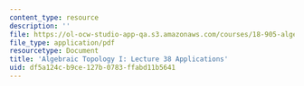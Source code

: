 ```yaml
---
content_type: resource
description: ''
file: https://ol-ocw-studio-app-qa.s3.amazonaws.com/courses/18-905-algebraic-topology-i-fall-2016/df5a124cb9ce127b0783ffabd11b5641_MIT18_905F16_lec38.pdf
file_type: application/pdf
resourcetype: Document
title: 'Algebraic Topology I: Lecture 38 Applications'
uid: df5a124c-b9ce-127b-0783-ffabd11b5641
---
```

